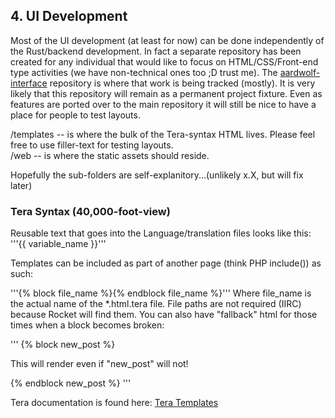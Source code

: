 ## 4.  UI Development

Most of the UI development (at least for now) can be done independently of the Rust/backend development.  In fact a separate repository has been created for any individual that would like to focus on HTML/CSS/Front-end type activities (we have non-technical ones too ;D trust me).
The [aardwolf-interface](https://github.com/BanjoFox/aardwolf-interface) repository is where that work is being tracked (mostly).  It is very likely that this repository will remain as a permanent project fixture.  Even as features are ported over to the main repository it will still be nice to have a place for people to test layouts.

/templates -- is where the bulk of the Tera-syntax HTML lives.  Please feel free to use filler-text for testing layouts.  
/web -- is where the static assets should reside.

Hopefully the sub-folders are self-explanitory...(unlikely x.X, but will fix later)

### Tera Syntax (40,000-foot-view)

Reusable text that goes into the Language/translation files looks like this: 
'''{{ variable_name }}'''

Templates can be included as part of another page (think PHP include()) as such:

'''{% block file_name %}{% endblock file_name %}'''
Where file_name is the actual name of the *.html.tera file.  File paths are not required (IIRC) because Rocket will find them.
You can also have "fallback" html for those times when a block becomes broken:

'''
{% block new_post %}
  <p>This will render even if "new_post" will not!</p>  
{% endblock new_post %}
'''

Tera documentation is found here:
[Tera Templates](https://tera.netlify.com/docs/installation/)
